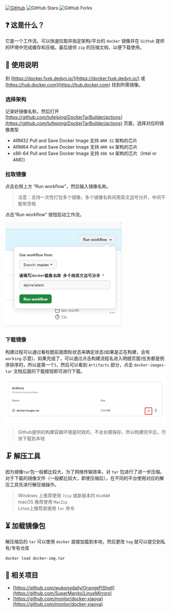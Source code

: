 [![GitHub](https://img.shields.io/github/license/tufeiping/DockerTarBuilder.svg?label=LICENSE&logo=github&logoColor=%20)](https://github.com/tufeiping/DockerTarBuilder/blob/master/LICENSE)
![GitHub Stars](https://img.shields.io/github/stars/tufeiping/DockerTarBuilder.svg?style=flat&logo=appveyor&label=Stars&logo=github)
![GitHub Forks](https://img.shields.io/github/forks/tufeiping/DockerTarBuilder.svg?style=flat&logo=appveyor&label=Forks&logo=github)

## ❓ 这是什么？
它是一个工作流。可以快速拉取并指定架构/平台的 `docker` 镜像并在 `Github` 提供的环境中完成缓存和压缩，最后提供 `zip` 的压缩文档，以便下载使用。

## 📖 使用说明
到 [https://docker.fxxk.dedyn.io/](https://docker.fxxk.dedyn.io/) 或 [https://hub.docker.com](https://hub.docker.com) 找到所需镜像。

### 选择架构
记录好镜像名称，然后打开 [https://github.com/tufeiping/DockerTarBuilder/actions](https://github.com/tufeiping/DockerTarBuilder/actions) 页面，选择对应的镜像类型

- ARM32 Pull and Save Docker Image  支持 `ARM 32` 架构的芯片
- ARM64 Pull and Save Docker Image  支持 `ARM 64` 架构的芯片
- x86-64 Pull and Save Docker Image  支持 `X86 64` 架构的芯片（Intel or AMD）

### 拉取镜像
点击右侧上方 “Run workflow”，然后输入镜像名称。
> 注意：支持一次性打包多个镜像，多个镜像名称间用英文逗号分开，中间不能有空格

点击“Run workflow” 按钮启动工作流。

<img src="./action-snapshot.png" />

### 下载镜像
构建过程可以通过看标题前面图标状态来确定状态(如果是正在构建，会有 `working` 示意)，如果完成了，可以通过点击构建流程名进入明细页面(任务都是倒序排序的，所以是第一个)，然后可以看到 `Artifacts` 部分，点击 `docker-images-tar` 文档后面的下载按钮即可进行下载。

<img src="./download-snapshot.png" />

> Github提供的构建容器环境是时效的，不会长期保存，所以构建完毕后，尽快下载到本地

## 🗜️ 解压工具
因为镜像`tar`包一般都比较大，为了网络传输效率，对 `tar` 包进行了进一步压缩。 对于下载的镜像文件（一般都比较大，即使压缩后），在不同的平台使用对应的解压工具先进行解压缩操作。

> Windows 上推荐使用 `7zip` 或新版本的 `WinRAR`<br>
> macOS 推荐使用 `MacZip` <br>
> Linux上推荐直接用 `tar` 命令

## ⏳ 加载镜像包
解压缩后的 `tar` 可以使用 `docker` 直接加载到本地，然后更改 `tag` 就可以提交到私有/专有仓库

```shell
docker load docker-img.tar
```

## 🔗 相关项目
- [https://github.com/wukongdaily/OrangePiShell](https://github.com/SuperManito/LinuxMirrors)
- [https://github.com/monlor/docker-xiaoya](https://github.com/monlor/docker-xiaoya)
